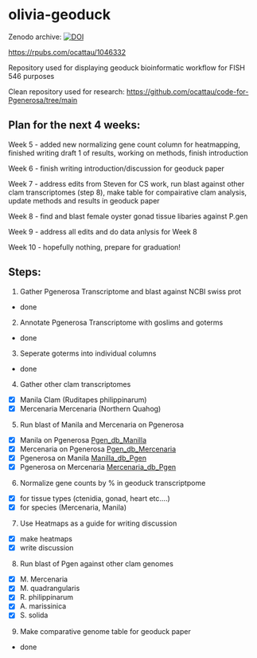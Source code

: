 # olivia-geoduck

Zenodo archive: [![DOI](https://zenodo.org/badge/624980498.svg)](https://zenodo.org/badge/latestdoi/624980498)


https://rpubs.com/ocattau/1046332

Repository used for displaying geoduck bioinformatic workflow for FISH 546 purposes

Clean repository used for research: https://github.com/ocattau/code-for-Pgenerosa/tree/main




## Plan for the next 4 weeks: 
Week 5 -  added new normalizing gene count column for heatmapping, finished writing draft 1 of results, working on methods, finish introduction

Week 6 - finish writing introduction/discussion for geoduck paper

Week 7 - address edits from Steven for CS work, run blast against other clam transcriptomes (step 8), make table for compairative clam analysis, update methods and results in geoduck paper 

Week 8 - find and blast female oyster gonad tissue libaries against P.gen

Week 9 - address all edits and do data anlysis for Week 8 

Week 10 - hopefully nothing, prepare for graduation!

## Steps:

1. Gather Pgenerosa Transcriptome and blast against NCBI swiss prot
  - done
2. Annotate Pgenerosa Transcriptome with goslims and goterms
  - done
3. Seperate goterms into individual columns
  - done 
4. Gather other clam transcriptomes 
  - [x] Manila Clam (Ruditapes philippinarum)
  - [x] Mercenaria Mercenaria (Northern Quahog)
5. Run blast of Manila and Mercenaria on Pgenerosa
  - [x] Manila on Pgenerosa [Pgen_db_Manilla](https://gannet.fish.washington.edu/gigas/data/p.generosa/Manilla_Pgenenerosa_blastx.tab)
  - [x] Mercenaria on Pgenerosa [Pgen_db_Mercenaria](https://gannet.fish.washington.edu/gigas/data/p.generosa/Mercenaria_Pgenenerosa_blastx.tab)
  - [x] Pgenerosa on Manila [Manilla_db_Pgen](https://gannet.fish.washington.edu/gigas/data/p.generosa/Pgenerosa_Manilla_db_blastx.tab)
  - [x] Pgenerosa on Mercenaria [Mercenaria_db_Pgen](https://gannet.fish.washington.edu/gigas/data/p.generosa/Pgenerosa_Mercenaria_db_blastx.tab)
6. Normalize gene counts by % in geoduck transcriptpome 
  - [x] for tissue types (ctenidia, gonad, heart etc....)
  - [x] for species (Mercenaria, Manila) 
7. Use Heatmaps as a guide for writing discussion
  - [x] make heatmaps
  - [x] write discussion
8. Run blast of Pgen against other clam genomes
  - [x] M. Mercenaria
  - [x] M. quadrangularis
  - [x] R. philippinarum
  - [x] A. marissinica
  - [x] S. solida
9. Make comparative genome table for geoduck paper
  - done


